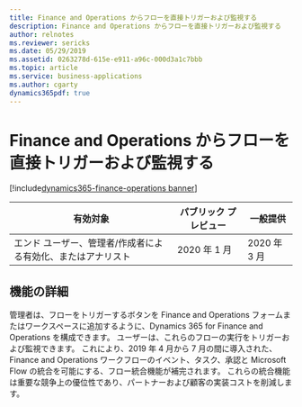 ```yaml
---
title: Finance and Operations からフローを直接トリガーおよび監視する
description: Finance and Operations からフローを直接トリガーおよび監視する
author: relnotes
ms.reviewer: sericks
ms.date: 05/29/2019
ms.assetid: 0263278d-615e-e911-a96c-000d3a1c7bbb
ms.topic: article
ms.service: business-applications
ms.author: cgarty
dynamics365pdf: true
---
```

# Finance and Operations からフローを直接トリガーおよび監視する
[!include[dynamics365-finance-operations banner](../includes/dynamics365-finance-operations.md)]

| 有効対象    |  パブリック プレビュー | 一般提供 | 
| ---------- | ---------- |---------- |
|エンド ユーザー、管理者/作成者による有効化、またはアナリスト|2020 年 1 月| 2020 年 3 月|






## 機能の詳細
<!--feature detail start -->
 管理者は、フローをトリガーするボタンを Finance and Operations フォームまたはワークスペースに追加するように、Dynamics 365 for Finance and Operations を構成できます。 ユーザーは、これらのフローの実行をトリガーおよび監視できます。 これにより、2019 年 4 月から 7 月の間に導入された、Finance and Operations ワークフローのイベント、タスク、承認と Microsoft Flow の統合を可能にする、フロー統合機能が補完されます。 これらの統合機能は重要な競争上の優位性であり、パートナーおよび顧客の実装コストを削減します。
<!--feature detail end -->










